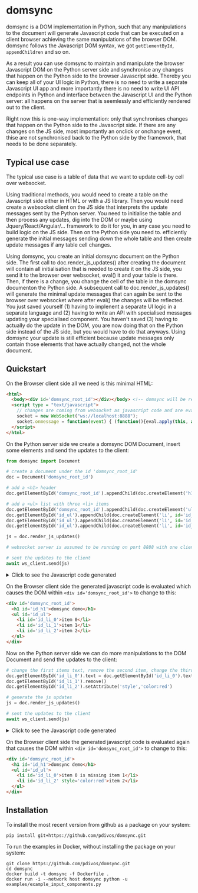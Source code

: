 # domsync

domsync is a DOM implementation in Python, such that any manipulations to the document will generate
Javascript code that can be executed on a client browser achieving the same manipulations of the browser DOM.
domsync follows the Javascript DOM syntax, we got ```getElementById```, ```appendChildren``` and so on.

As a result you can use domsync to maintain and manipulate the browser Javascript DOM on the Python server side
and synchronise any changes that happen on the Python side to the browser Javascript side.
Thereby you can keep all of your UI logic in Python, there is no need to write a separate Javascript UI app
and more importantly there is no need to write UI API endpoints in Python and interface between the Javascript UI and the Python server:
all happens on the server that is seemlessly and efficiently rendered out to the client.

Right now this is one-way implementation: only that synchronises changes that happen on the Python side to the Javascript side.
If there are any changes on the JS side, most importantly an onclick or onchange event, thise are not synchronised back to the Python
side by the framework, that needs to be done separately.

## Typical use case

The typical use case is a table of data that we want to update cell-by cell over websocket.

Using traditional methods, you would need to create a table on the Javascript side either in HTML or with a JS library.
Then you would need create a websocket client on the JS side that interprets the update messages sent by the Python server.
You need to initialise the table and then process any updates, dig into the DOM or maybe using Jquery/React/Angular/... framework
to do it for you, in any case you need to build logic on the JS side. Then on the Python side you need to.
efficiently generate the initial messages sending down the whole table and then create update messages if any table cell changes.

Using domsync, you create an initial domsync document on the Python side. The first call to doc.render_js_updates() after creating the document
will contain all initialisation that is needed to create it on the JS side, you send it to the browser over websocket, eval() it and your table is there.
Then, if there is a change, you change the cell of the table in the domsync documenton the Python side. A subsequent call to doc.render_js_updates()
will generate the minimal update messages that can again be sent to the browser over websocket where after eval() the changes will be reflected.
You just saved yourself (1) having to implenent a separate UI logic in a separate language and (2) having to write an API with specialised messages
updating your specialised component. You haven't saved (3) having to actually do the update in the DOM, you are now doing that on the Python side
instead of the JS side, but you would have to do that anyways. Using domsync your update is still efficient because update messages only 
contain those elements that have actually changed, not the whole document.

## Quickstart

On the Browser client side all we need is this minimal HTML:
```html
<html>
  <body><div id='domsync_root_id'></div></body> <!-- domsync will be rendered into this element -->
  <script type = "text/javascript">
    // changes are coming from websocket as javascript code and are eval'ed here to be applied
    socket = new WebSocket("ws://localhost:8888");
    socket.onmessage = function(event) { (function(){eval.apply(this, arguments);}(event.data)); };
  </script>
</html>
```

On the Python server side we create a domsync DOM Document, insert some elements and send the updates to the client:
```Python
from domsync import Document

# create a document under the id 'domsync_root_id'
doc = Document('domsync_root_id')

# add a <h1> header
doc.getElementById('domsync_root_id').appendChild(doc.createElement('h1', text='domsync demo'))

# add a <ul> list with three <li> items
doc.getElementById('domsync_root_id').appendChild(doc.createElement('ul', id='id_ul'))
doc.getElementById('id_ul').appendChild(doc.createElement('li', id='id_li_0', text='item 0'))
doc.getElementById('id_ul').appendChild(doc.createElement('li', id='id_li_1', text='item 1'))
doc.getElementById('id_ul').appendChild(doc.createElement('li', id='id_li_2', text='item 2'))    

js = doc.render_js_updates()

# websocket server is assumed to be running on port 8888 with one client connected

# sent the updates to the client
await ws_client.send(js)
```

<details>
  <summary>Click to see the Javascript code generated</summary>
  
```javascript
var __domsync__ = [];
__domsync__["domsync_root_id"] = document.getElementById("domsync_root_id");
el = document.createElement('h1');el.setAttribute('id', 'id_h1');__domsync__['id_h1'] = el;
__domsync__["id_h1"].text = "domsync demo";
__domsync__["domsync_root_id"].appendChild(__domsync__["id_h1"]);
el = document.createElement('ul');el.setAttribute('id', 'id_ul');__domsync__['id_ul'] = el;
__domsync__["domsync_root_id"].appendChild(__domsync__["id_ul"]);
el = document.createElement('li');el.setAttribute('id', 'id_li_0');__domsync__['id_li_0'] = el;
__domsync__["id_li_0"].text = "item 0";
__domsync__["id_ul"].appendChild(__domsync__["id_li_0"]);
el = document.createElement('li');el.setAttribute('id', 'id_li_1');__domsync__['id_li_1'] = el;
__domsync__["id_li_1"].text = "item 1";
__domsync__["id_ul"].appendChild(__domsync__["id_li_1"]);
el = document.createElement('li');el.setAttribute('id', 'id_li_2');__domsync__['id_li_2'] = el;
__domsync__["id_li_2"].text = "item 2";
__domsync__["id_ul"].appendChild(__domsync__["id_li_2"]);
```
</details>

On the Browser client side the generated javascript code is evaluated which causes the DOM within ```<div id='domsync_root_id'>``` to change to this:

```html
<div id='domsync_root_id'>
  <h1 id='id_h1'>domsync demo</h1>
  <ul id='id_ul'>
    <li id='id_li_0'>item 0</li>
    <li id='id_li_1'>item 1</li>
    <li id='id_li_2'>item 2</li>
  </ul>
</div>
```

Now on the Python server side we can do more manipulations to the DOM Document and send the updates to the client:
```Python
# change the first items text, remove the second item, change the third items attribute
doc.getElementById('id_li_0').text = doc.getElementById('id_li_0').text + ' is missing item 1'
doc.getElementById('id_li_1').remove()
doc.getElementById('id_li_2').setAttribute('style','color:red')

# generate the js updates
js = doc.render_js_updates()

# sent the updates to the client
await ws_client.send(js)
```

<details>
  <summary>Click to see the Javascript code generated</summary>
  
```javascript
__domsync__["id_li_1"].remove();
__domsync__["id_li_0"].text = "item 0 is missing item 1";
__domsync__["id_li_2"].setAttribute("style","color:red");
```
</details>

On the Browser client side the generated javascript code is evaluated again that causes the DOM within ```<div id='domsync_root_id'>``` to change to this:

```html
<div id='domsync_root_id'>
  <h1 id='id_h1'>domsync demo</h1>
  <ul id='id_ul'>
    <li id='id_li_0'>item 0 is missing item 1</li>
    <li id='id_li_2' style='color:red'>item 2</li>
  </ul>
</div>
```

## Installation

To install the most recent version from github as a package on your system:

```console
pip install git+https://github.com/pdivos/domsync.git
```

To run the examples in Docker, without installing the package on your system:

```console
git clone https://github.com/pdivos/domsync.git
cd domsync
docker build -t domsync -f Dockerfile .
docker run -i --network host domsync python -u examples/example_input_components.py
```
